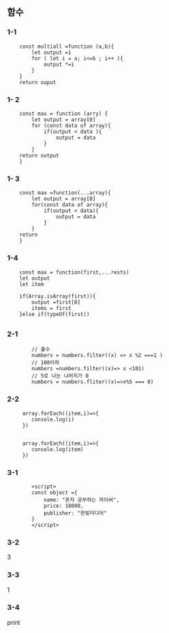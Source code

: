 ## 함수

### 1-1

        const multiall =function (a,b){
            let output =1
            for ( let i = a; i<=b ; i++ ){
                output *=i
            }
        }
        return ouput

### 1- 2

        const max = function (arry) {
            let output = array[0]
            for (const data of array){
                if(output < data ){
                    output = data
                }
            }
        return output
        }

### 1- 3

        const max =function(...array){
            let output = array[0]
            for(const data of array){
                if(output < data){
                    output = data
                }
            }
        return
        }

### 1-4

        const max = function(first,...rests)
        let output
        let item

        if(Array.isArray(first)){
            output =first[0]
            items = first
        }else if(typeOf(first))

##

### 2-1

            // 홀수
            numbers = numbers.filter((x) => x %2 ===1 )
            // 100이하
            numbers =numbers.filter((x)=> x <101)
            // 5로 나눈 나머지가 0
            numbers = numbers.fliter((x)=>x%5 === 0)

### 2-2

         array.forEach((item,i)=>{
            console.log(i)
         })


         array.forEach((item,i)=>{
            console.log(item)
         })

### 3-1

            <script>
            const object ={
                name: "혼자 공부하는 파이써",
                price: 18000,
                publisher: "한빛미디어"
            }
            </script>

### 3-2

3

### 3-3

1

### 3-4

print
